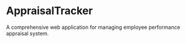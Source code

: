 # AppraisalTracker
A comprehensive web application for managing employee performance appraisal system.
